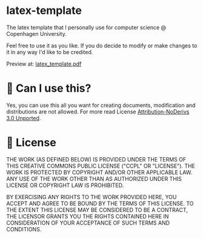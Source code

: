 # latex-template
The latex template that I personally use for computer science @ Copenhagen University. 

Feel free to use it as you like. If you do decide to modify or make changes to it in any way I'd like to be credited.

Preview at: [latex_template.pdf](https://github.com/simonsejse/latex-template/blob/main/latex_template.pdf)

# 💁 Can I use this?
Yes, you can use this all you want for creating documents, modification and distributions are not allowed. For more read License [Attribution-NoDerivs 3.0 Unported](https://creativecommons.org/licenses/by-nd/3.0/legalcode).

# 🪪 License

THE WORK (AS DEFINED BELOW) IS PROVIDED UNDER THE TERMS OF THIS CREATIVE
COMMONS PUBLIC LICENSE ("CCPL" OR "LICENSE"). THE WORK IS PROTECTED BY
COPYRIGHT AND/OR OTHER APPLICABLE LAW. ANY USE OF THE WORK OTHER THAN AS
AUTHORIZED UNDER THIS LICENSE OR COPYRIGHT LAW IS PROHIBITED.

BY EXERCISING ANY RIGHTS TO THE WORK PROVIDED HERE, YOU ACCEPT AND AGREE
TO BE BOUND BY THE TERMS OF THIS LICENSE. TO THE EXTENT THIS LICENSE MAY
BE CONSIDERED TO BE A CONTRACT, THE LICENSOR GRANTS YOU THE RIGHTS
CONTAINED HERE IN CONSIDERATION OF YOUR ACCEPTANCE OF SUCH TERMS AND
CONDITIONS.
